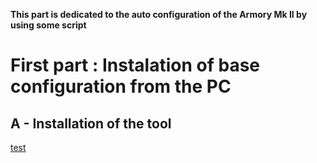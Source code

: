 **This part is dedicated to the auto configuration of the Armory Mk II by using some script**

# First part : Instalation of base configuration from the PC

## A - Installation of the tool

[test](https://github.com/P4ti3nn3/USB-Armory-Setup/releases/tag/Final-conf)
